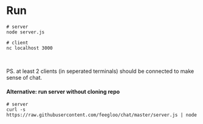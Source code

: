 # Run

```
# server
node server.js
```

```
# client
nc localhost 3000
```

<br>

PS. at least 2 clients (in seperated terminals) should be connected to make sense of chat.
 
#### Alternative: run server without cloning repo
 
```
# server
curl -s https://raw.githubusercontent.com/feegloo/chat/master/server.js | node
```

